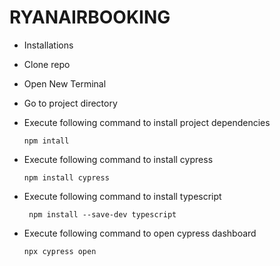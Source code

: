 # RYANAIRBOOKING
- Installations

- Clone repo

- Open New Terminal

- Go to project directory

- Execute following command to install project dependencies

    <pre><code>npm intall</code></pre>
- Execute following command to install cypress

    <pre><code>npm install cypress</code></pre>
-  Execute following command to install typescript

    <pre><code> npm install --save-dev typescript </code></pre>
- Execute following command to open cypress dashboard
    <pre><code>npx cypress open</code></pre>
